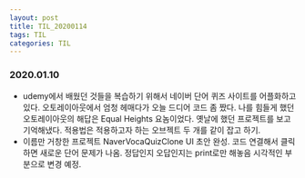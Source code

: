 ```yaml
---
layout: post
title: TIL_20200114
tags: TIL
categories: TIL
---
```


### 2020.01.10
- udemy에서 배웠던 것들을 복습하기 위해서 네이버 단어 퀴즈 사이트를 어플화하고 있다. 오토레이아웃에서 엄청 헤매다가 오늘 드디어 코드 좀 짰다. 나를 힘들게 했던 오토레이아웃의 해답은 Equal Heights 요놈이었다. 옛날에 했던 프로젝트를 보고 기억해냈다. 적용법은 적용하고자 하는 오브젝트 두 개를 같이 잡고 하기.
- 이름만 거창한 프로젝트 NaverVocaQuizClone UI 초안 완성. 코드 연결해서 클릭하면 새로운 단어 문제가 나옴. 정답인지 오답인지는 print로만 해놓음 시각적인 부분으로 변경 예정.
